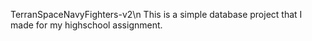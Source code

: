 TerranSpaceNavyFighters-v2\n
This is a simple database project that I made for my highschool assignment.
